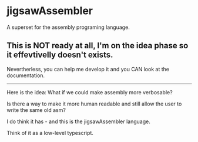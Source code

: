 # jigsawAssembler
A superset for the assembly programing language.

## This is NOT ready at all, I'm on the idea phase so it effevtivelly doesn't exists.

Nevertherless, you can help me develop it and you CAN look at the documentation.

---

Here is the idea: What if we could make assembly more verbosable?

Is there a way to make it more human readable and still allow the user to write the same old asm?

I do think it has - and this is the jigsawAssembler language.

Think of it as a low-level typescript.

